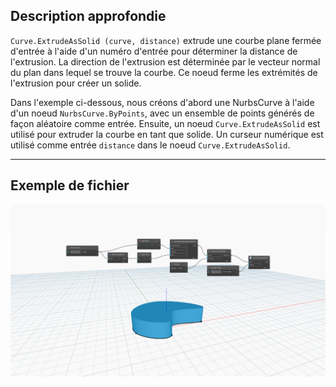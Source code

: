 <!--- Autodesk.DesignScript.Geometry.Curve.ExtrudeAsSolid(curve, distance) --->
<!--- NWZ4OHZGJ3DY35YJAGFATFVE4TKRWATQD3KYVPZ6JOGMLBYXOLLA --->
## Description approfondie
`Curve.ExtrudeAsSolid (curve, distance)` extrude une courbe plane fermée d'entrée à l'aide d'un numéro d'entrée pour déterminer la distance de l'extrusion. La direction de l'extrusion est déterminée par le vecteur normal du plan dans lequel se trouve la courbe. Ce noeud ferme les extrémités de l'extrusion pour créer un solide.

Dans l'exemple ci-dessous, nous créons d'abord une NurbsCurve à l'aide d'un noeud `NurbsCurve.ByPoints`, avec un ensemble de points générés de façon aléatoire comme entrée. Ensuite, un noeud `Curve.ExtrudeAsSolid` est utilisé pour extruder la courbe en tant que solide. Un curseur numérique est utilisé comme entrée `distance` dans le noeud `Curve.ExtrudeAsSolid`.
___
## Exemple de fichier

![Curve.ExtrudeAsSolid(curve, distance)](./NWZ4OHZGJ3DY35YJAGFATFVE4TKRWATQD3KYVPZ6JOGMLBYXOLLA_img.jpg)
